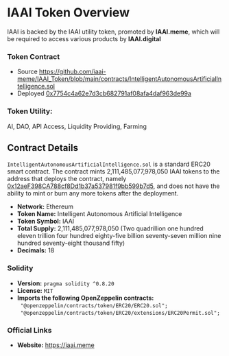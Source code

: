 # IAAI Token Overview

IAAI is backed by the IAAI utility token, promoted by **IAAI.meme**, which will be required to access various products by **IAAI.digital**

### Token Contract

- Source https://github.com/iaai-meme/IAAI_Token/blob/main/contracts/IntelligentAutonomousArtificialIntelligence.sol
- Deployed [0x7754c4a62e7d3cb682791af08afa4daf963de99a](https://etherscan.io/address/0x7754c4a62e7d3cb682791af08afa4daf963de99a)

### Token Utility:
AI, DAO, API Access, Liquidity Providing, Farming

## Contract Details
`IntelligentAutonomousArtificialIntelligence.sol` is a standard ERC20 smart contract. The contract mints 2,111,485,077,978,050
IAAI tokens to the address that deploys the contract, namely [0x12aeF398CA788cf8Dd1b37a537981f9bb599b7d5](https://etherscan.io/address/0x12aef398ca788cf8dd1b37a537981f9bb599b7d5), and does not have the ability to mint or burn any more tokens after the deployment.

- <b>Network:</b> Ethereum
- <b>Token Name:</b> Intelligent Autonomous Artificial Intelligence
- <b>Token Symbol:</b> IAAI
- <b>Total Supply:</b> 2,111,485,077,978,050 (Two quadrillion one hundred eleven trillion four hundred eighty-five billion seventy-seven million nine hundred seventy-eight thousand fifty)
- <b>Decimals:</b> 18

### Solidity
- <b>Version:</b> `pragma solidity ^0.8.20`
- <b>License:</b> `MIT`
- <b>Imports the following OpenZeppelin contracts:</b><br>
` "@openzeppelin/contracts/token/ERC20/ERC20.sol";`<br>
` "@openzeppelin/contracts/token/ERC20/extensions/ERC20Permit.sol";`<br>

### Official Links

- <b>Website:</b> https://iaai.meme
